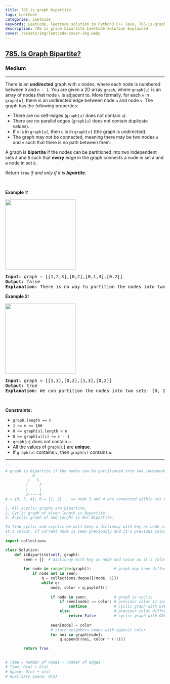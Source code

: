 ```yaml
---
title: 785 is graph bipartite
tags: LeetCode
categories: LeetCode
keywords: LeetCode, leetcode solution in Python3 C++ Java, 785-is-graph-bipartite solution
description: 785 is graph bipartite LeetCode Solution Explained
cover: /assets/img/leetcode-cover-img.webp
---
```



<h2><a href="https://leetcode.com/problems/is-graph-bipartite/">785. Is Graph Bipartite?</a></h2><h3>Medium</h3><hr><div><p>There is an <strong>undirected</strong> graph with <code>n</code> nodes, where each node is numbered between <code>0</code> and <code>n - 1</code>. You are given a 2D array <code>graph</code>, where <code>graph[u]</code> is an array of nodes that node <code>u</code> is adjacent to. More formally, for each <code>v</code> in <code>graph[u]</code>, there is an undirected edge between node <code>u</code> and node <code>v</code>. The graph has the following properties:</p>

<ul>
	<li>There are no self-edges (<code>graph[u]</code> does not contain <code>u</code>).</li>
	<li>There are no parallel edges (<code>graph[u]</code> does not contain duplicate values).</li>
	<li>If <code>v</code> is in <code>graph[u]</code>, then <code>u</code> is in <code>graph[v]</code> (the graph is undirected).</li>
	<li>The graph may not be connected, meaning there may be two nodes <code>u</code> and <code>v</code> such that there is no path between them.</li>
</ul>

<p>A graph is <strong>bipartite</strong> if the nodes can be partitioned into two independent sets <code>A</code> and <code>B</code> such that <strong>every</strong> edge in the graph connects a node in set <code>A</code> and a node in set <code>B</code>.</p>

<p>Return <code>true</code><em> if and only if it is <strong>bipartite</strong></em>.</p>

<p>&nbsp;</p>
<p><strong>Example 1:</strong></p>
<img alt="" src="https://assets.leetcode.com/uploads/2020/10/21/bi2.jpg" style="width: 222px; height: 222px;">
<pre><strong>Input:</strong> graph = [[1,2,3],[0,2],[0,1,3],[0,2]]
<strong>Output:</strong> false
<strong>Explanation:</strong> There is no way to partition the nodes into two independent sets such that every edge connects a node in one and a node in the other.</pre>

<p><strong>Example 2:</strong></p>
<img alt="" src="https://assets.leetcode.com/uploads/2020/10/21/bi1.jpg" style="width: 222px; height: 222px;">
<pre><strong>Input:</strong> graph = [[1,3],[0,2],[1,3],[0,2]]
<strong>Output:</strong> true
<strong>Explanation:</strong> We can partition the nodes into two sets: {0, 2} and {1, 3}.</pre>

<p>&nbsp;</p>
<p><strong>Constraints:</strong></p>

<ul>
	<li><code>graph.length == n</code></li>
	<li><code>1 &lt;= n &lt;= 100</code></li>
	<li><code>0 &lt;= graph[u].length &lt; n</code></li>
	<li><code>0 &lt;= graph[u][i] &lt;= n - 1</code></li>
	<li><code>graph[u]</code>&nbsp;does not contain&nbsp;<code>u</code>.</li>
	<li>All the values of <code>graph[u]</code> are <strong>unique</strong>.</li>
	<li>If <code>graph[u]</code> contains <code>v</code>, then <code>graph[v]</code> contains <code>u</code>.</li>
</ul>
</div>

---




```python
'''
A graph is bipartite if the nodes can be partitioned into two independent sets A and B such that all the edges are connected across A and B. If there is a edge within A or B then that graph is Not bipartite.
            0
          /   \
         1     2
         |     |
         3-----4
A = {0, 3, 4}; B = {1, 2}    => node 3 and 4 are connected within set A. so not bipartite

1. All acyclic graphs are Bipartite.
2. Cyclic graph of elven length is Bipartite.
3. Acyclic graph of odd lenght is Not Bipartite.

To find cyclic and acyclic we will keep a dictionay with key as node and value as 
it's colour. If current node is seen previously and it's previous colour is different then it is a cyclic graph with Odd lenght.
'''
import collections

class Solution:
    def isBipartite(self, graph):
        seen = {}  # dictionay with key as node and value as it's colour
        
        for node in range(len(graph)):          # graph may have different disjoint components
            if node not in seen:
                q = collections.deque([(node, 1)])
                while q:
                    node, color = q.popleft()
                    
                    if node in seen:            # graph is cyclic
                        if seen[node] == color: # previour color is same as current color
                            continue            # cyclic graph with EVEN length
                        else:                   # previour color diffrent with current color
                            return False        # cyclic graph with ODD length
                    
                    seen[node] = color
                    # store neighbors nodes with opposit color
                    for nei in graph[node]:
                        q.append((nei, color * (-1)))

        return True  
    

# Time = number of nodes + number of edges
# Time: O(n) + O(n)
# Space: O(n) + o(n)  
# Auxiliary Space: O(n)
```
